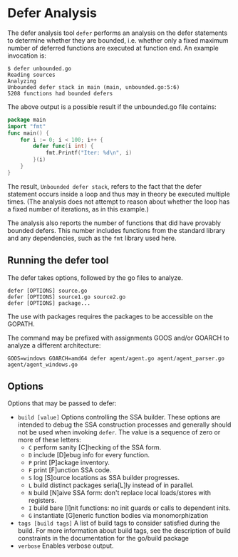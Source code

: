 
# Defer Analysis

The defer analysis tool `defer` performs an analysis on the defer statements to determine whether they are bounded, i.e. whether only a fixed maximum number of deferred functions are executed at function end. An example invocation is:

```
$ defer unbounded.go
Reading sources
Analyzing
Unbounded defer stack in main (main, unbounded.go:5:6)
5208 functions had bounded defers
```
The above output is a possible result if the unbounded.go file contains:

```go
package main
import "fmt"
func main() {
	for i := 0; i < 100; i++ {
		defer func(i int) {
			fmt.Printf("Iter: %d\n", i)
		}(i)
	}
}
```
The result, `Unbounded defer stack`, refers to the fact that the defer statement occurs inside a loop and thus may in theory be executed multiple times. (The analysis does not attempt to reason about whether the loop has a fixed number of iterations, as in this example.)

The analysis also reports the number of functions that did have provably bounded defers. This number includes functions from the standard library and any dependencies, such as the `fmt` library used here.

## Running the defer tool
The defer takes options, followed by the go files to analyze.
```
defer [OPTIONS] source.go
defer [OPTIONS] source1.go source2.go
defer [OPTIONS] package...
```

The use with packages requires the packages to be accessible on the GOPATH.

The command may be prefixed with assignments GOOS and/or GOARCH to analyze a different architecture:
```
GOOS=windows GOARCH=amd64 defer agent/agent.go agent/agent_parser.go agent/agent_windows.go
```

## Options
Options that may be passed to defer:

- `build [value]`
  Options controlling the SSA builder. These options are intended to debug the SSA construction processes and generally should not be used when invoking `defer`.
  The value is a sequence of zero or more of these letters:
  - `C`       perform sanity \[C\]hecking of the SSA form.
  - `D`       include \[D]ebug info for every function.
  - `P`       print \[P]ackage inventory.
  - `F`       print \[F]unction SSA code.
  - `S`       log \[S]ource locations as SSA builder progresses.
  - `L`       build distinct packages seria\[L]ly instead of in parallel.
  - `N`       build \[N]aive SSA form: don't replace local loads/stores with registers.
  - `I`       build bare \[I]nit functions: no init guards or calls to dependent inits.
  - `G`       instantiate \[G]eneric function bodies via monomorphization
- `tags [build tags]` A list of build tags to consider satisfied during the build. For more information about build tags, see the description of build constraints in the documentation for the go/build package
- `verbose` Enables verbose output.

